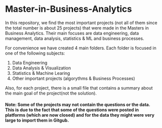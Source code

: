# Master-in-Business-Analytics
In this repository, we find the most important projects (not all of them since the total number is about 25 projects) that were made in the Masters in Business Analytics. Their main focuses are data engineering, data management, data analysis, statistics & ML and business processes.

For convenience we have created 4 main folders. Each folder is focused in one of the following subjects:
1. Data Engineering
2. Data Analysis & Visualization
3. Statistics & Machine Learing
4. Other important projects (algorythms & Business Processes)

Also, for each project, there is a small file that contains a summary about the main goal of the project(not the solution). 

#### Note: Some of the projects may not contain the questions or the data. This is due to the fact that some of the questions were posted in platforms (which are now closed) and for the data they might were very large to import them in Gitgub. 
